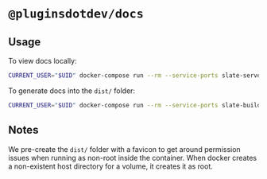 # `@pluginsdotdev/docs`

## Usage

To view docs locally:

```bash
CURRENT_USER="$UID" docker-compose run --rm --service-ports slate-serve
```

To generate docs into the `dist/` folder:

```bash
CURRENT_USER="$UID" docker-compose run --rm --service-ports slate-build
```

## Notes
We pre-create the `dist/` folder with a favicon to get around permission issues when running as non-root inside the container.
When docker creates a non-existent host directory for a volume, it creates it as root.
